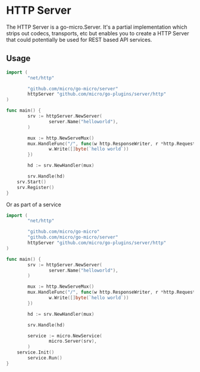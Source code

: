 # HTTP Server

The HTTP Server is a go-micro.Server. It's a partial implementation which strips out codecs, transports, etc but enables you 
to create a HTTP Server that could potentially be used for REST based API services.

## Usage

```go
import (
        "net/http"

        "github.com/micro/go-micro/server"
        httpServer "github.com/micro/go-plugins/server/http"
)

func main() {
        srv := httpServer.NewServer(
                server.Name("helloworld"),
        )

        mux := http.NewServeMux()
        mux.HandleFunc("/", func(w http.ResponseWriter, r *http.Request) {
                w.Write([]byte(`hello world`))
        })

        hd := srv.NewHandler(mux)

        srv.Handle(hd)
	srv.Start()
	srv.Register()
}
```

Or as part of a service

```go
import (
        "net/http"

        "github.com/micro/go-micro"
        "github.com/micro/go-micro/server"
        httpServer "github.com/micro/go-plugins/server/http"
)

func main() {
        srv := httpServer.NewServer(
                server.Name("helloworld"),
        )

        mux := http.NewServeMux()
        mux.HandleFunc("/", func(w http.ResponseWriter, r *http.Request) {
                w.Write([]byte(`hello world`))
        })

        hd := srv.NewHandler(mux)

        srv.Handle(hd)

        service := micro.NewService(
                micro.Server(srv),
        )
	service.Init()
        service.Run()
}
```
